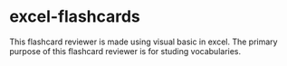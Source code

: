 # excel-flashcards
This flashcard reviewer is made using visual basic in excel. The primary purpose of this flashcard reviewer is for studing vocabularies.
